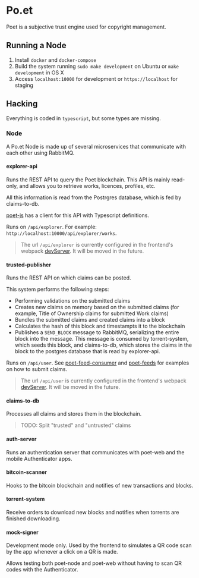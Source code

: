 # Po.et

Poet is a subjective trust engine used for copyright management.

## Running a Node

1. Install `docker` and `docker-compose`
3. Build the system running `sudo make development` on Ubuntu or `make development` in OS X
5. Access `localhost:10000` for development or `https://localhost` for staging

## Hacking

Everything is coded in `typescript`, but some types are missing.

### Node

A Po.et Node is made up of several microservices that communicate with each other using RabbitMQ.

#### explorer-api

Runs the REST API to query the Poet blockchain. This API is mainly read-only, and allows you to retrieve works, licences, profiles, etc.

All this information is read from the Postrgres database, which is fed by claims-to-db.

[poet-js](https://github.com/poetapp/poet-js) has a client for this API with Typescript definitions.

Runs on `/api/explorer`. For example: `http://localhost:10000/api/explorer/works`.

> The url `/api/explorer` is currently configured in the frontend's webpack [devServer](https://github.com/poetapp/poet/blob/master/web/devServer.js#L22). It will be moved in the future.

#### trusted-publisher

Runs the REST API on which claims can be posted.

This system performs the following steps:

- Performing validations on the submitted claims
- Creates new claims on memory based on the submitted claims (for example, Title of Ownership claims for submitted Work claims)
- Bundles the submitted claims and created claims into a block
- Calculates the hash of this block and timestampts it to the blockchain
- Publishes a `SEND_BLOCK` message to RabbitMQ, serializing the entire block into the message. This message is consumed by torrent-system, which seeds this block, and claims-to-db, which stores the claims in the block to the postgres database that is read by explorer-api.

Runs on `/api/user`. See [poet-feed-consumer](https://github.com/poetapp/feed-consumer) and [poet-feeds](https://github.com/poetapp/feeds) for examples on how to submit claims.

> The url `/api/user` is currently configured in the frontend's webpack [devServer](https://github.com/poetapp/poet/blob/master/web/devServer.js#L30). It will be moved in the future.

#### claims-to-db

Processes all claims and stores them in the blockchain.

> TODO: Split "trusted" and "untrusted" claims

#### auth-server

Runs an authentication server that communicates with poet-web and the mobile Authenticator apps.

#### bitcoin-scanner

Hooks to the bitcoin blockchain and notifies of new transactions and blocks.

#### torrent-system

Receive orders to download new blocks and notifies when torrents are finished downloading.

#### mock-signer

Development mode only. Used by the frontend to simulates a QR code scan by the app whenever a click on a QR is made.

Allows testing both poet-node and poet-web without having to scan QR codes with the Authenticator.
